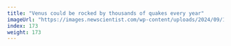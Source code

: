 ```yaml
---
title: "Venus could be rocked by thousands of quakes every year"
imageUrl: "https://images.newscientist.com/wp-content/uploads/2024/09/17140724/SEI_221433851.jpg?width=788"
index: 173
weight: 173
---
```

